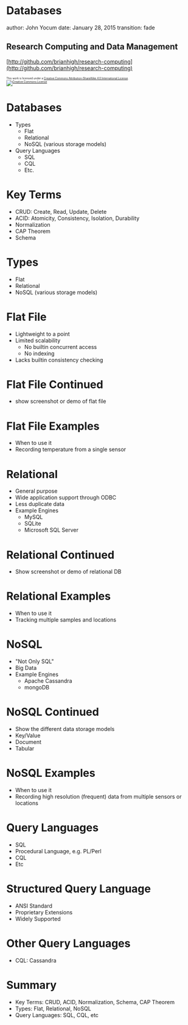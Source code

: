 Databases
========================================================
author: John Yocum
date: January 28, 2015
transition: fade

Research Computing and Data Management
-------------------------------------------------------
[http://github.com/brianhigh/research-computing](http://github.com/brianhigh/research-computing)

<small style="font-size:.5em">
This work is licensed under a <a rel="license" href="http://creativecommons.org/licenses/by-sa/4.0/">Creative Commons Attribution-ShareAlike 4.0 International License</a>.<br />
<a rel="license" href="http://creativecommons.org/licenses/by-sa/4.0/"><img alt="Creative Commons License" style="border-width:0" src="https://i.creativecommons.org/l/by-sa/4.0/88x31.png" /></a>
</small> 

Databases
========================================================

- Types
  - Flat
  - Relational
  - NoSQL (various storage models)
- Query Languages
  - SQL
  - CQL
  - Etc.

Key Terms
========================================================

- CRUD: Create, Read, Update, Delete
- ACID: Atomicity, Consistency, Isolation, Durability
- Normalization
- CAP Theorem
- Schema

Types
========================================================

- Flat
- Relational
- NoSQL (various storage models)

Flat File
========================================================

- Lightweight to a point
- Limited scalability
  - No builtin concurrent access
  - No indexing
- Lacks builtin consistency checking

Flat File Continued
========================================================

- show screenshot or demo of flat file

Flat File Examples
========================================================

- When to use it
- Recording temperature from a single sensor

Relational
========================================================

- General purpose
- Wide application support through ODBC
- Less duplicate data
- Example Engines
  - MySQL
  - SQLite
  - Microsoft SQL Server

Relational Continued
========================================================

- Show screenshot or demo of relational DB

Relational Examples
========================================================

- When to use it
- Tracking multiple samples and locations

NoSQL
========================================================

- "Not Only SQL"
- Big Data
- Example Engines
  - Apache Cassandra
  - mongoDB

NoSQL Continued
========================================================

- Show the different data storage models
- Key/Value
- Document
- Tabular

NoSQL Examples
========================================================

- When to use it
- Recording high resolution (frequent) data from multiple sensors or locations

Query Languages
========================================================

- SQL
- Procedural Language, e.g. PL/Perl
- CQL
- Etc

Structured Query Language
========================================================

- ANSI Standard
- Proprietary Extensions
- Widely Supported

Other Query Languages
========================================================

- CQL: Cassandra

Summary
========================================================

- Key Terms: CRUD, ACID, Normalization, Schema, CAP Theorem
- Types: Flat, Relational, NoSQL
- Query Languages: SQL, CQL, etc
